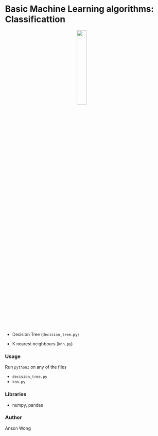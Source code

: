# Basic Machine Learning algorithms: Classificattion

<p align="center"> 
<img src="classification/images/coverart.png" width="25%">
</p>

* Decision Tree (`decision_tree.py`)

* K nearest neighbours (`knn.py`)



### Usage

Run `python3` on any of the files

* `decision_tree.py`
* `knn.py`


### Libraries

* numpy, pandas



### Author

Anson Wong